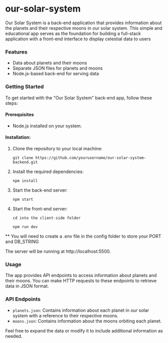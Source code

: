 # our-solar-system

Our Solar System is a back-end application that provides information about the planets and their respective moons in our solar system. This simple and educational app serves as the foundation for building a full-stack application with a front-end interface to display celestial data to users


### Features

* Data about planets and their moons
* Separate JSON files for planets and moons
* Node.js-based back-end for serving data

### Getting Started
To get started with the "Our Solar System" back-end app, follow these steps:

#### Prerequisites
* Node.js installed on your system.

#### Installation:

1.  Clone the repository to your local machine:

    ```
    git clone https://github.com/yourusername/our-solar-system-backend.git
    ```
2. Install the required dependencies: 
   ```
   npm install
   ```
3. Start the back-end server:

   ```
   npm start
   ```
4. Start the front-end server:
   ```
   cd into the client-side folder
   ```
   ```
   npm run dev
   ```
** You will need to create a .env file in the config folder to store your PORT and DB_STRING 

The server will be running at http://localhost:5500.

### Usage

The app provides API endpoints to access information about planets and their moons. You can make HTTP requests to these endpoints to retrieve data in JSON format.

### API Endpoints
* `planets.json`: Contains information about each planet in our solar system with a reference to their respective moons.
* `moons.json`: Contains information about the moons orbiting each planet.

Feel free to expand the data or modify it to include additional information as needed.
